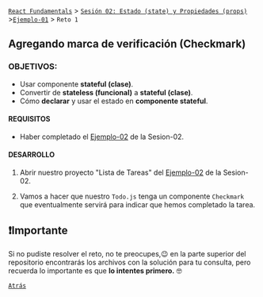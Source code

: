 [`React Fundamentals`](../../README.md) > [`Sesión 02: Estado (state) y Propiedades (props)`](../Readme.md) >[`Ejemplo-01`](../Ejemplo-01) > `Reto 1`

## Agregando marca de verificación (Checkmark)

### OBJETIVOS:

- Usar componente **stateful (clase)**.
- Convertir de **stateless (funcional)** a **stateful (clase)**.
- Cómo **declarar** y usar el estado en **componente stateful**.

#### REQUISITOS
- Haber completado el [Ejemplo-02](../../Sesion-02/Ejemplo-02) de la Sesion-02.

#### DESARROLLO

1. Abrir nuestro proyecto "Lista de Tareas" del [Ejemplo-02](../../Sesion-02/Ejemplo-02) de la Sesion-02.

2. Vamos a hacer que nuestro `Todo.js` tenga un componente `Checkmark` que eventualmente servirá para indicar que hemos completado la tarea.

## ❗Importante

Si no pudiste resolver el reto, no te preocupes,😉 en la parte superior del repositorio encontrarás los archivos con la solución para tu consulta, pero recuerda lo importante es que **lo intentes primero.** 🤓

[`Atrás`](../Ejemplo-01)
